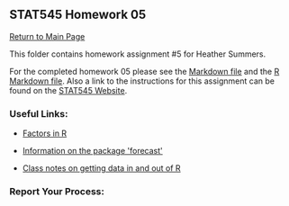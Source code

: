 ## STAT545 Homework 05
[Return to Main Page](https://github.com/heathersummers/STAT545-hw-Summers-Heather)

This folder contains homework assignment #5 for Heather Summers.

For the completed homework 05 please see the [Markdown file](https://github.com/heathersummers/STAT545-hw-Summers-Heather/blob/master/hw05/hw05.md) and the [R Markdown file](https://github.com/heathersummers/STAT545-hw-Summers-Heather/blob/master/hw05/hw05.Rmd). Also a link to the instructions for this assignment can be found on the [STAT545 Website](http://stat545.com/hw05_factor-figure-boss-repo-hygiene.html).

### Useful Links:
- [Factors in R](https://www.stat.berkeley.edu/classes/s133/factors.html)

- [Information on the package 'forecast'](https://cran.r-project.org/web/packages/forecast/forecast.pdf)

- [Class notes on getting data in and out of R](http://stat545.com/block026_file-out-in.html)

### Report Your Process:

